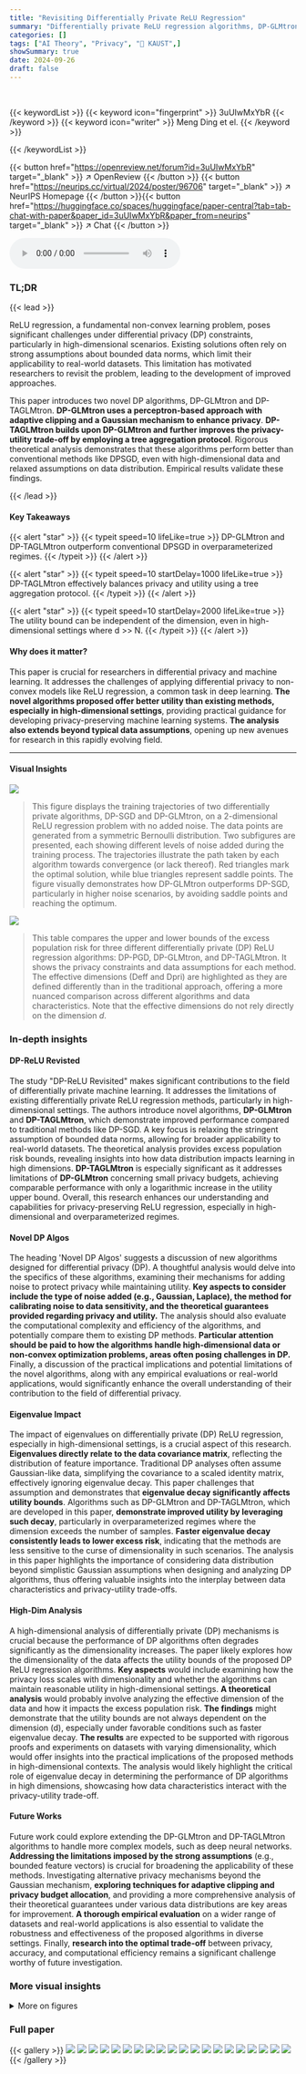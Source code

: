 ```yaml
---
title: "Revisiting Differentially Private ReLU Regression"
summary: "Differentially private ReLU regression algorithms, DP-GLMtron and DP-TAGLMtron, achieve comparable performance with only an additional factor of O(log N) in the utility upper bound compared to the con..."
categories: []
tags: ["AI Theory", "Privacy", "🏢 KAUST",]
showSummary: true
date: 2024-09-26
draft: false
---
```


<br>

{{< keywordList >}}
{{< keyword icon="fingerprint" >}} 3uUIwMxYbR {{< /keyword >}}
{{< keyword icon="writer" >}} Meng Ding et el. {{< /keyword >}}
 
{{< /keywordList >}}

{{< button href="https://openreview.net/forum?id=3uUIwMxYbR" target="_blank" >}}
↗ OpenReview
{{< /button >}}
{{< button href="https://neurips.cc/virtual/2024/poster/96706" target="_blank" >}}
↗ NeurIPS Homepage
{{< /button >}}{{< button href="https://huggingface.co/spaces/huggingface/paper-central?tab=tab-chat-with-paper&paper_id=3uUIwMxYbR&paper_from=neurips" target="_blank" >}}
↗ Chat
{{< /button >}}



<audio controls>
    <source src="https://ai-paper-reviewer.com/3uUIwMxYbR/podcast.wav" type="audio/wav">
    Your browser does not support the audio element.
</audio>


### TL;DR


{{< lead >}}

ReLU regression, a fundamental non-convex learning problem, poses significant challenges under differential privacy (DP) constraints, particularly in high-dimensional scenarios. Existing solutions often rely on strong assumptions about bounded data norms, which limit their applicability to real-world datasets. This limitation has motivated researchers to revisit the problem, leading to the development of improved approaches.

This paper introduces two novel DP algorithms, DP-GLMtron and DP-TAGLMtron. **DP-GLMtron uses a perceptron-based approach with adaptive clipping and a Gaussian mechanism to enhance privacy**.  **DP-TAGLMtron builds upon DP-GLMtron and further improves the privacy-utility trade-off by employing a tree aggregation protocol**. Rigorous theoretical analysis demonstrates that these algorithms perform better than conventional methods like DPSGD, even with high-dimensional data and relaxed assumptions on data distribution.  Empirical results validate these findings.

{{< /lead >}}


#### Key Takeaways

{{< alert "star" >}}
{{< typeit speed=10 lifeLike=true >}} DP-GLMtron and DP-TAGLMtron outperform conventional DPSGD in overparameterized regimes. {{< /typeit >}}
{{< /alert >}}

{{< alert "star" >}}
{{< typeit speed=10 startDelay=1000 lifeLike=true >}} DP-TAGLMtron effectively balances privacy and utility using a tree aggregation protocol. {{< /typeit >}}
{{< /alert >}}

{{< alert "star" >}}
{{< typeit speed=10 startDelay=2000 lifeLike=true >}} The utility bound can be independent of the dimension, even in high-dimensional settings where d >> N. {{< /typeit >}}
{{< /alert >}}

#### Why does it matter?
This paper is crucial for researchers in differential privacy and machine learning. It addresses the challenges of applying differential privacy to non-convex models like ReLU regression, a common task in deep learning.  **The novel algorithms proposed offer better utility than existing methods, especially in high-dimensional settings**,  providing practical guidance for developing privacy-preserving machine learning systems.  **The analysis also extends beyond typical data assumptions**, opening up new avenues for research in this rapidly evolving field.

------
#### Visual Insights



![](https://ai-paper-reviewer.com/3uUIwMxYbR/figures_4_1.jpg)

> This figure displays the training trajectories of two differentially private algorithms, DP-SGD and DP-GLMtron, on a 2-dimensional ReLU regression problem with no added noise.  The data points are generated from a symmetric Bernoulli distribution. Two subfigures are presented, each showing different levels of noise added during the training process. The trajectories illustrate the path taken by each algorithm towards convergence (or lack thereof). Red triangles mark the optimal solution, while blue triangles represent saddle points.  The figure visually demonstrates how DP-GLMtron outperforms DP-SGD, particularly in higher noise scenarios, by avoiding saddle points and reaching the optimum.





![](https://ai-paper-reviewer.com/3uUIwMxYbR/tables_2_1.jpg)

> This table compares the upper and lower bounds of the excess population risk for three different differentially private (DP) ReLU regression algorithms: DP-PGD, DP-GLMtron, and DP-TAGLMtron.  It shows the privacy constraints and data assumptions for each method.  The effective dimensions (Deff and Dpri) are highlighted as they are defined differently than in the traditional approach, offering a more nuanced comparison across different algorithms and data characteristics. Note that the effective dimensions do not rely directly on the dimension *d*.





### In-depth insights


#### DP-ReLU Revisted
The study "DP-ReLU Revisited" makes significant contributions to the field of differentially private machine learning.  It addresses the limitations of existing differentially private ReLU regression methods, particularly in high-dimensional settings. The authors introduce novel algorithms, **DP-GLMtron** and **DP-TAGLMtron**, which demonstrate improved performance compared to traditional methods like DP-SGD.  A key focus is relaxing the stringent assumption of bounded data norms, allowing for broader applicability to real-world datasets.  The theoretical analysis provides excess population risk bounds, revealing insights into how data distribution impacts learning in high dimensions.  **DP-TAGLMtron** is especially significant as it addresses limitations of **DP-GLMtron** concerning small privacy budgets, achieving comparable performance with only a logarithmic increase in the utility upper bound.  Overall, this research enhances our understanding and capabilities for privacy-preserving ReLU regression, especially in high-dimensional and overparameterized regimes.

#### Novel DP Algos
The heading 'Novel DP Algos' suggests a discussion of new algorithms designed for differential privacy (DP).  A thoughtful analysis would delve into the specifics of these algorithms, examining their mechanisms for adding noise to protect privacy while maintaining utility.  **Key aspects to consider include the type of noise added (e.g., Gaussian, Laplace), the method for calibrating noise to data sensitivity, and the theoretical guarantees provided regarding privacy and utility.** The analysis should also evaluate the computational complexity and efficiency of the algorithms, and potentially compare them to existing DP methods.  **Particular attention should be paid to how the algorithms handle high-dimensional data or non-convex optimization problems, areas often posing challenges in DP.**  Finally, a discussion of the practical implications and potential limitations of the novel algorithms, along with any empirical evaluations or real-world applications, would significantly enhance the overall understanding of their contribution to the field of differential privacy.

#### Eigenvalue Impact
The impact of eigenvalues on differentially private (DP) ReLU regression, especially in high-dimensional settings, is a crucial aspect of this research.  **Eigenvalues directly relate to the data covariance matrix**, reflecting the distribution of feature importance.  Traditional DP analyses often assume Gaussian-like data, simplifying the covariance to a scaled identity matrix, effectively ignoring eigenvalue decay. This paper challenges that assumption and demonstrates that **eigenvalue decay significantly affects utility bounds**. Algorithms such as DP-GLMtron and DP-TAGLMtron, which are developed in this paper, **demonstrate improved utility by leveraging such decay**, particularly in overparameterized regimes where the dimension exceeds the number of samples.   **Faster eigenvalue decay consistently leads to lower excess risk**, indicating that the methods are less sensitive to the curse of dimensionality in such scenarios. The analysis in this paper highlights the importance of considering data distribution beyond simplistic Gaussian assumptions when designing and analyzing DP algorithms, thus offering valuable insights into the interplay between data characteristics and privacy-utility trade-offs.

#### High-Dim Analysis
A high-dimensional analysis of differentially private (DP) mechanisms is crucial because the performance of DP algorithms often degrades significantly as the dimensionality increases.  The paper likely explores how the dimensionality of the data affects the utility bounds of the proposed DP ReLU regression algorithms.  **Key aspects** would include examining how the privacy loss scales with dimensionality and whether the algorithms can maintain reasonable utility in high-dimensional settings.  **A theoretical analysis** would probably involve analyzing the effective dimension of the data and how it impacts the excess population risk.  **The findings** might demonstrate that the utility bounds are not always dependent on the dimension (d), especially under favorable conditions such as faster eigenvalue decay.  **The results** are expected to be supported with rigorous proofs and experiments on datasets with varying dimensionality, which would offer insights into the practical implications of the proposed methods in high-dimensional contexts.  The analysis would likely highlight the critical role of eigenvalue decay in determining the performance of DP algorithms in high dimensions, showcasing how data characteristics interact with the privacy-utility trade-off.

#### Future Works
Future work could explore extending the DP-GLMtron and DP-TAGLMtron algorithms to handle more complex models, such as deep neural networks.  **Addressing the limitations imposed by the strong assumptions** (e.g., bounded feature vectors) is crucial for broadening the applicability of these methods. Investigating alternative privacy mechanisms beyond the Gaussian mechanism, **exploring techniques for adaptive clipping and privacy budget allocation**, and providing a more comprehensive analysis of their theoretical guarantees under various data distributions are key areas for improvement.  **A thorough empirical evaluation** on a wider range of datasets and real-world applications is also essential to validate the robustness and effectiveness of the proposed algorithms in diverse settings.  Finally, **research into the optimal trade-off** between privacy, accuracy, and computational efficiency remains a significant challenge worthy of future investigation.


### More visual insights

<details>
<summary>More on figures
</summary>


![](https://ai-paper-reviewer.com/3uUIwMxYbR/figures_8_1.jpg)

> This figure compares the performance of four differential privacy algorithms (DP-SGD, DP-GLMtron, DP-TAGLMtron, and DP-FTRL) on synthetic Bernoulli data with varying eigenvalue decay (λᵢ ∝ i⁻², i⁻³) and privacy budgets (ε = 0.05, 0.2, 0.5).  The excess risk (difference between the algorithm's risk and the optimal risk) is plotted against the number of epochs. The results show that DP-GLMtron and DP-TAGLMtron generally outperform DP-SGD and DP-FTRL, especially as the sample size increases. Additionally, faster eigenvalue decay leads to lower excess risk, highlighting the impact of data distribution on the performance of DP algorithms.


![](https://ai-paper-reviewer.com/3uUIwMxYbR/figures_16_1.jpg)

> This figure compares the performance of four different DP algorithms (DP-SGD, DP-GLMtron, DP-TAGLMtron, and DP-FTRL) on the MNIST dataset under different privacy budgets (ε = 0.05, 0.2, and 0.5).  The x-axis represents the number of epochs, and the y-axis represents the excess risk.  The figure shows how the excess risk changes with different algorithms and privacy levels for various sample sizes. It demonstrates the effectiveness of DP-GLMtron and DP-TAGLMtron compared to DP-SGD and DP-FTRL.


![](https://ai-paper-reviewer.com/3uUIwMxYbR/figures_16_2.jpg)

> This figure compares the performance of four differential privacy algorithms (DP-SGD, DP-GLMtron, DP-TAGLMtron, and DP-FTRL) on synthetic Bernoulli data with eigenvalue decay.  It shows excess risk (a measure of model accuracy) across different sample sizes and privacy budgets (epsilon values).  The results demonstrate the impact of eigenvalue decay rate and privacy budget on model performance, highlighting the relative effectiveness of the proposed DP-GLMtron and DP-TAGLMtron algorithms.


</details>






### Full paper

{{< gallery >}}
<img src="https://ai-paper-reviewer.com/3uUIwMxYbR/1.png" class="grid-w50 md:grid-w33 xl:grid-w25" />
<img src="https://ai-paper-reviewer.com/3uUIwMxYbR/2.png" class="grid-w50 md:grid-w33 xl:grid-w25" />
<img src="https://ai-paper-reviewer.com/3uUIwMxYbR/3.png" class="grid-w50 md:grid-w33 xl:grid-w25" />
<img src="https://ai-paper-reviewer.com/3uUIwMxYbR/4.png" class="grid-w50 md:grid-w33 xl:grid-w25" />
<img src="https://ai-paper-reviewer.com/3uUIwMxYbR/5.png" class="grid-w50 md:grid-w33 xl:grid-w25" />
<img src="https://ai-paper-reviewer.com/3uUIwMxYbR/6.png" class="grid-w50 md:grid-w33 xl:grid-w25" />
<img src="https://ai-paper-reviewer.com/3uUIwMxYbR/7.png" class="grid-w50 md:grid-w33 xl:grid-w25" />
<img src="https://ai-paper-reviewer.com/3uUIwMxYbR/8.png" class="grid-w50 md:grid-w33 xl:grid-w25" />
<img src="https://ai-paper-reviewer.com/3uUIwMxYbR/9.png" class="grid-w50 md:grid-w33 xl:grid-w25" />
<img src="https://ai-paper-reviewer.com/3uUIwMxYbR/10.png" class="grid-w50 md:grid-w33 xl:grid-w25" />
<img src="https://ai-paper-reviewer.com/3uUIwMxYbR/11.png" class="grid-w50 md:grid-w33 xl:grid-w25" />
<img src="https://ai-paper-reviewer.com/3uUIwMxYbR/12.png" class="grid-w50 md:grid-w33 xl:grid-w25" />
<img src="https://ai-paper-reviewer.com/3uUIwMxYbR/13.png" class="grid-w50 md:grid-w33 xl:grid-w25" />
<img src="https://ai-paper-reviewer.com/3uUIwMxYbR/14.png" class="grid-w50 md:grid-w33 xl:grid-w25" />
<img src="https://ai-paper-reviewer.com/3uUIwMxYbR/15.png" class="grid-w50 md:grid-w33 xl:grid-w25" />
<img src="https://ai-paper-reviewer.com/3uUIwMxYbR/16.png" class="grid-w50 md:grid-w33 xl:grid-w25" />
<img src="https://ai-paper-reviewer.com/3uUIwMxYbR/17.png" class="grid-w50 md:grid-w33 xl:grid-w25" />
<img src="https://ai-paper-reviewer.com/3uUIwMxYbR/18.png" class="grid-w50 md:grid-w33 xl:grid-w25" />
<img src="https://ai-paper-reviewer.com/3uUIwMxYbR/19.png" class="grid-w50 md:grid-w33 xl:grid-w25" />
<img src="https://ai-paper-reviewer.com/3uUIwMxYbR/20.png" class="grid-w50 md:grid-w33 xl:grid-w25" />
{{< /gallery >}}